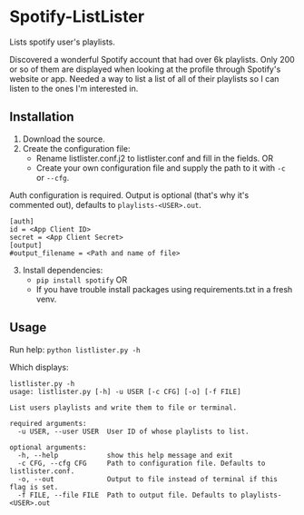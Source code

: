 # Spotify-ListLister

Lists spotify user's playlists.

Discovered a wonderful Spotify account that had over 6k playlists. Only 200 or so of them are displayed when looking at the profile through Spotify's website or app. Needed a way to list a list of all of their playlists so I can listen to the ones I'm interested in.

## Installation

1. Download the source.
2. Create the configuration file:
	- Rename listlister.conf.j2 to listlister.conf and fill in the fields.
	OR 
	- Create your own configuration file and supply the path to it with `-c` or `--cfg`.

Auth configuration is required. Output is optional (that's why it's commented out), defaults to `playlists-<USER>.out`.
```
[auth]
id = <App Client ID>
secret = <App Client Secret>
[output]
#output_filename = <Path and name of file>
```

3. Install dependencies:
	- `pip install spotify`
	OR
	- If you have trouble install packages using requirements.txt in a fresh venv.

## Usage

Run help: 
`python listlister.py -h`

Which displays:
```
listlister.py -h
usage: listlister.py [-h] -u USER [-c CFG] [-o] [-f FILE]

List users playlists and write them to file or terminal.

required arguments:
  -u USER, --user USER  User ID of whose playlists to list.

optional arguments:
  -h, --help            show this help message and exit
  -c CFG, --cfg CFG     Path to configuration file. Defaults to listlister.conf.
  -o, --out             Output to file instead of terminal if this flag is set.
  -f FILE, --file FILE  Path to output file. Defaults to playlists-<USER>.out
```